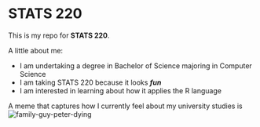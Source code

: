 # STATS 220

This is my repo for **STATS 220**. 

A little about me:

- I am undertaking a degree in Bachelor of Science majoring in Computer Science
- I am taking STATS 220 because it looks ***fun***
- I am interested in learning about how it applies the R language

A meme that captures how I currently feel about my university studies is 
![family-guy-peter-dying](https://github.com/user-attachments/assets/28de1ee5-2fa6-470b-9304-8154ca1b58ad)
